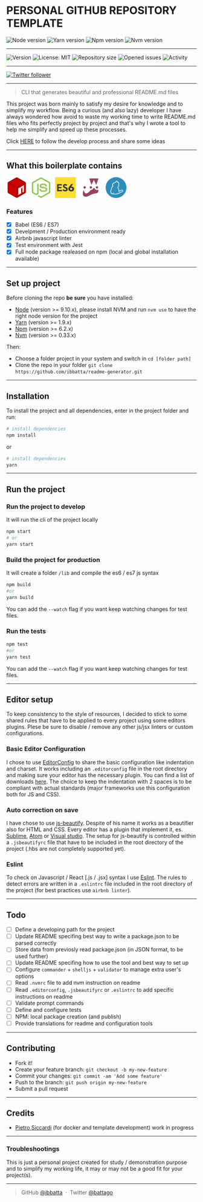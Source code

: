 # **PERSONAL GITHUB REPOSITORY TEMPLATE**

![Node version](https://img.shields.io/badge/node-%3E%3D9.10.x-brightgreen.svg)
![Yarn version](https://img.shields.io/badge/yarn-%3E%3D1.9.x-brightgreen.svg)
![Npm version](https://img.shields.io/badge/npm-%3E%3D6.2.x-brightgreen.svg)
![Nvm version](https://img.shields.io/badge/nvm-%3E%3D0.33.x-brightgreen.svg)

---

![Version](https://img.shields.io/github/package-json/v/ibbatta/readme-generator.svg)
![License: MIT](https://img.shields.io/github/license/ibbatta/readme-generator.svg)
![Repository size](https://img.shields.io/github/repo-size/ibbatta/readme-generator.svg)
![Opened issues](https://img.shields.io/bitbucket/issues/ibbatta/readme-generator.svg)
![Activity](https://img.shields.io/github/commit-activity/m/ibbatta/readme-generator.svg)

---

[![Twitter follower](https://img.shields.io/twitter/follow/battago.svg?style=social)](https://twitter.com/battago)

---

> CLI that generates beautiful and professional README.md files

This project was born mainly to satisfy my desire for knowledge and to simplify my workflow.
Being a curious (and also lazy) developer I have always wondered how avoid to waste my working time to write README.md files who fits perfectly project by project and that's why I wrote a tool to help me simplify and speed up these processes.

Click [HERE](https://docs.google.com/document/d/1vzkwiTBsGISRgkNOaUZm3eEx-Tx_z88X1ZhtNx8eKj8/edit?usp=sharing) to follow the develop process and share some ideas

---

## **What this boilerplate contains**

<img alt="logo npm" src="./.readme-assets/logo-npm.png" height="55" >&nbsp;&nbsp;
<img alt="logo node" src="./.readme-assets/logo-node.png" height="55" >&nbsp;&nbsp;
<img alt="logo es6" src="./.readme-assets/logo-es6.png" height="55" >&nbsp;&nbsp;
<img alt="logo jest" src="./.readme-assets/logo-jest.png" height="55" >&nbsp;&nbsp;
<img alt="logo yarn" src="./.readme-assets/logo-yarn.png" height="55" >&nbsp;&nbsp;

### **Features**

- [x] Babel (ES6 / ES7)
- [x] Develpment / Production environment ready
- [x] Airbnb javascript linter
- [x] Test environment with Jest
- [x] Full node package realeased on npm (local and global installation available)

---

## **Set up project**

Before cloning the repo **be sure** you have installed:

- [Node](http://nodejs.org/download/) (version >= 9.10.x), please install NVM and run `nvm use` to have the right node version for the project
- [Yarn](https://yarnpkg.com/en/docs/install) (version >= 1.9.x)
- [Npm](https://www.npmjs.com/) (version >= 6.2.x)
- [Nvm](https://github.com/creationix/nvm) (version >= 0.33.x)

Then:

- Choose a folder project in your system and switch in `cd [folder path]`
- Clone the repo in your folder `git clone https://github.com/ibbatta/readme-generator.git`

---

## **Installation**

To install the project and all dependencies, enter in the project folder and run:

```bash
# install dependencies
npm install
```

or

```bash
# install dependencies
yarn
```

---

## **Run the project**

### Run the project to develop

It will run the cli of the project locally

```bash
npm start
# or
yarn start
```

### Build the project for production

It will create a folder `/lib` and compile the es6 / es7 js syntax

```bash
npm build
#or
yarn build
```

You can add the `--watch` flag if you want keep watching changes for test files.

### Run the tests

```bash
npm test
#or
yarn test
```

You can add the `--watch` flag if you want keep watching changes for test files.

---

## **Editor setup**

To keep consistency to the style of resources, I decided to stick to some shared rules that have to be applied to every project using some editors plugins. Plese be sure to disable / remove any other js/jsx linters or custom configurations.

### Basic Editor Configuration

I chose to use [EditorConfig](http://editorconfig.org/) to share the basic configuration like indentation and charset. It works including an `.editorconfig` file in the root directory and making sure your editor has the necessary plugin. You can find a list of downloads [here](http://editorconfig.org/#download). The choice to keep the indentation with 2 spaces is to be compliant with actual standards (major frameworks use this configuration both for JS and CSS).

### Auto correction on save

I have chose to use [js-beautify](https://github.com/beautify-web/js-beautify). Despite of his name it works as a beautifier also for HTML and CSS. Every editor has a plugin that implement it, es. [Sublime](https://github.com/victorporof/Sublime-HTMLPrettify), [Atom](https://atom.io/packages/atom-beautify) or [Visual studio](https://www.visualstudio.com/it/?rr=https%3A%2F%2Fwww.google.it%2F). The setup for js-beautify is controlled within a `.jsbeautifyrc` file that have to be included in the root directory of the project (.hbs are not completely supported yet).

### Eslint

To check on Javascript / React [.js / .jsx] syntax I use [Eslint](http://eslint.org/). The rules to detect errors are written in a `.eslintrc` file included in the root directory of the project (for best practices use `airbnb linter`).

---

## **Todo**

- [ ] Define a developing path for the project
- [ ] Update README specifing best way to write a package.json to be parsed correctly
- [ ] Store data from previosly read package.json (in JSON format, to be used further)
- [ ] Update README specifing how to use the tool and best way to set up
- [ ] Configure `commander` + `shelljs` + `validator` to manage extra user's options
- [ ] Read `.nvmrc` file to add nvm instruction on readme
- [ ] Read `.editorconfig`, `.jsbeautifyrc` or `.eslintrc` to add specific instructions on readme
- [ ] Validate prompt commands
- [ ] Define and configure tests
- [ ] NPM: local package creation (and publish)
- [ ] Provide translations for readme and configuration tools

---

## **Contributing**

- Fork it!
- Create your feature branch: `git checkout -b my-new-feature`
- Commit your changes: `git commit -am 'Add some feature'`
- Push to the branch: `git push origin my-new-feature`
- Submit a pull request

---

## **Credits**

- [Pietro Siccardi](https://github.com/psiccardi) (for docker and template development) work in progress

---

### **Troubleshootings**

This is just a personal project created for study / demonstration purpose and to simplify my working life, it may or may not be a good fit for your project(s).

---

> GitHub [@ibbatta](https://github.com/ibbatta) &nbsp;&middot;&nbsp;
> Twitter [@battago](https://twitter.com/battago)

